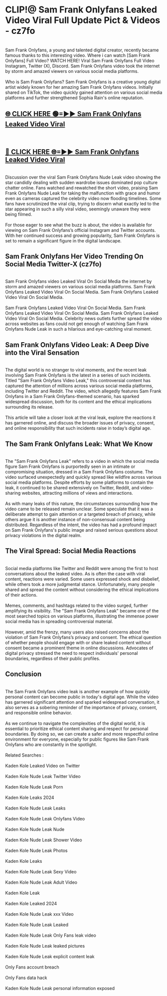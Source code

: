 # CLIP!@ Sam Frank Onlyfans Leaked Video Viral Full Update Pict & Videos - cz7fo
<br>
Sam Frank Onlyfans, a young and talented digital creator, recently became famous thanks to this interesting video. Where i can watch [Sam Frank Onlyfans] Full Video? WATCH HERE! Viral Sam Frank Onlyfans Full Video Instagram, Twitter (X), Discord. Sam Frank Onlyfans video took the internet by storm and amazed viewers on various social media platforms.
<br><br>
Who is Sam Frank Onlyfans? Sam Frank Onlyfans is a creative young digital artist widely known for her amazing Sam Frank Onlyfans videos. Initially shared on TikTok, the video quickly gained attention on various social media platforms and further strengthened Sophia Rain's online reputation.
<br>
<h2><a href="https://bestclip.site?title=Sam_Frank_Onlyfans">🌐 CLICK HERE 🟢=►► Sam Frank Onlyfans Leaked Video Viral</a></h2>
<br>
<h2><a href="https://bestclip.site?title=Sam_Frank_Onlyfans">🔴 CLICK HERE 🌐=►► Sam Frank Onlyfans Leaked Video Viral</a></h2>
<br>
Discussion over the viral Sam Frank Onlyfans Nude Leak video showing the star candidly dealing with sudden wardrobe issues dominated pop culture chatter online. Fans watched and rewatched the short video, praising Sam Frank Onlyfans Nude Leak for taking the malfunction with grace and humor even as cameras captured the celebrity video now flooding timelines. Some fans have scrutinized the viral clip, trying to discern what exactly led to the star appearing in such a silly viral video, seemingly unaware they were being filmed.
<br><br>
For those eager to see what the buzz is about, the video is available for viewing on Sam Frank Onlyfans’s official Instagram and Twitter accounts. With her continued success and growing popularity, Sam Frank Onlyfans is set to remain a significant figure in the digital landscape.
<br>
<h2>Sam Frank Onlyfans Her Video Trending On Social Media Twitter-X (cz7fo)</h2>
<br>
Sam Frank Onlyfans video Leaked Viral On Social Media the internet by storm and amazed viewers on various social media platforms. Sam Frank Onlyfans Leaked Video Viral On Social Media. Sam Frank Onlyfans Leaked Video Viral On Social Media.
<br><br>
Sam Frank Onlyfans Leaked Video Viral On Social Media. Sam Frank Onlyfans Leaked Video Viral On Social Media. Sam Frank Onlyfans Leaked Video Viral On Social Media. Celebrity news outlets further spread the video across websites as fans could not get enough of watching Sam Frank Onlyfans Nude Leak in such a hilarious and eye-catching viral moment.
<br>
<h2>Sam Frank Onlyfans Video Leak: A Deep Dive into the Viral Sensation</h2>
<br>
The digital world is no stranger to viral moments, and the recent leak involving Sam Frank Onlyfans is the latest in a series of such incidents. Titled "Sam Frank Onlyfans Video Leak," this controversial content has captured the attention of millions across various social media platforms, including Twitter and Reddit. The video, which allegedly features Sam Frank Onlyfans in a Sam Frank Onlyfans-themed scenario, has sparked widespread discussion, both for its content and the ethical implications surrounding its release.
<br><br>
This article will take a closer look at the viral leak, explore the reactions it has garnered online, and discuss the broader issues of privacy, consent, and online responsibility that such incidents raise in today’s digital age.
<br>
<h2>The Sam Frank Onlyfans Leak: What We Know</h2>
<br>
The "Sam Frank Onlyfans Leak" refers to a video in which the social media figure Sam Frank Onlyfans is purportedly seen in an intimate or compromising situation, dressed in a Sam Frank Onlyfans costume. The video surfaced unexpectedly and quickly spread like wildfire across various social media platforms. Despite efforts by some platforms to contain the leak, it continued to be shared extensively on Twitter, Reddit, and video-sharing websites, attracting millions of views and interactions.
<br><br>
As with many leaks of this nature, the circumstances surrounding how the video came to be released remain unclear. Some speculate that it was a deliberate attempt to gain attention or a targeted breach of privacy, while others argue it is another instance of non-consensual content being distributed. Regardless of the intent, the video has had a profound impact on Sam Frank Onlyfans's public image and raised serious questions about privacy violations in the digital realm.
<br>
<h2>The Viral Spread: Social Media Reactions</h2>
<br>
Social media platforms like Twitter and Reddit were among the first to host conversations about the leaked video. As is often the case with viral content, reactions were varied. Some users expressed shock and disbelief, while others took a more judgmental stance. Unfortunately, many people shared and spread the content without considering the ethical implications of their actions.
<br><br>
Memes, comments, and hashtags related to the video surged, further amplifying its visibility. The "Sam Frank Onlyfans Leak" became one of the most searched topics on various platforms, illustrating the immense power social media has in spreading controversial material.
<br><br>
However, amid the frenzy, many users also raised concerns about the violation of Sam Frank Onlyfans’s privacy and consent. The ethical question of whether people should engage with or share leaked content without consent became a prominent theme in online discussions. Advocates of digital privacy stressed the need to respect individuals' personal boundaries, regardless of their public profiles.
<br>
<h2>Conclusion</h2>
<br>
The Sam Frank Onlyfans video leak is another example of how quickly personal content can become public in today's digital age. While the video has garnered significant attention and sparked widespread conversation, it also serves as a sobering reminder of the importance of privacy, consent, and responsible online behavior.
<br><br>
As we continue to navigate the complexities of the digital world, it is essential to prioritize ethical content sharing and respect for personal boundaries. By doing so, we can create a safer and more respectful online environment for everyone, especially for public figures like Sam Frank Onlyfans who are constantly in the spotlight.
<br><br>
Related Searches :
<br><br>
Kaden Kole Leaked Video on Twitter
<br><br>
Kaden Kole Nude Leak Twitter Video
<br><br>
Kaden Kole Nude Leak Porn
<br><br>
Kaden Kole Leaks 2024
<br><br>
Kaden Kole Nude Leak Leaks
<br><br>
Kaden Kole Nude Leak Onlyfans Video
<br><br>
Kaden Kole Nude Leak Nude
<br><br>
Kaden Kole Nude Leak Shower Video
<br><br>
Kaden Kole Nude Leak Photos
<br><br>
Kaden Kole Leaks
<br><br>
Kaden Kole Nude Leak Sexy Video
<br><br>
Kaden Kole Nude Leak Adult Video
<br><br>
Kaden Kole Leak
<br><br>
Kaden Kole Leaked 2024
<br><br>
Kaden Kole Nude Leak xxx Video
<br><br>
Kaden Kole Nude Leak Leaked
<br><br>
Kaden Kole Nude Leak Only Fans leak video
<br><br>
Kaden Kole Nude Leak leaked pictures
<br><br>
Kaden Kole Nude Leak explicit content leak
<br><br>
Only Fans account breach
<br><br>
Only Fans data hack
<br><br>
Kaden Kole Nude Leak personal information exposed